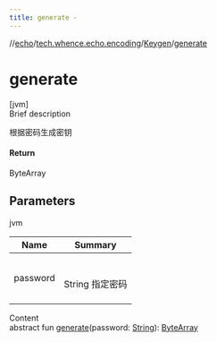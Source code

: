 ```yaml
---
title: generate -
---
```

//[echo](../../index.md)/[tech.whence.echo.encoding](../index.md)/[Keygen](index.md)/[generate](generate.md)



# generate  
[jvm]  
Brief description  


根据密码生成密钥



#### Return  


ByteArray



## Parameters  
  
jvm  
  
|  Name|  Summary| 
|---|---|
| password| <br><br>String 指定密码<br><br>
  
  
Content  
abstract fun [generate](generate.md)(password: [String](https://kotlinlang.org/api/latest/jvm/stdlib/kotlin/-string/index.html)): [ByteArray](https://kotlinlang.org/api/latest/jvm/stdlib/kotlin/-byte-array/index.html)  



